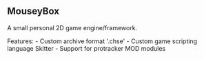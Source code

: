 ## MouseyBox

A small personal 2D game engine/framework.

Features:
    - Custom archive format '.chse'
    - Custom game scripting language Skitter
    - Support for protracker MOD modules